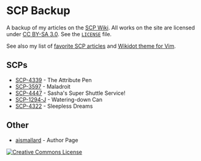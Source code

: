 # SCP Backup
A backup of my articles on the [SCP Wiki](http://www.scp-wiki.net). All works on the site are licensed under [CC BY-SA 3.0](https://creativecommons.org/licenses/by-sa/3.0/). See the [`LICENSE`](https://github.com/ammongit/scp/blob/master/LICENSE.md) file.

See also my list of [favorite SCP articles](https://ammonsmith.me/favorite-scp.html) and [Wikidot theme for Vim](https://github.com/ammongit/vim-wikidot).

## SCPs
* [SCP-4339](http://www.scp-wiki.net/scp-4339) - The Attribute Pen
* [SCP-3597](http://www.scp-wiki.net/scp-3597) - Maladroit
* [SCP-4447](http://www.scp-wiki.net/scp-4447) - Sasha's Super Shuttle Service!
* [SCP-1294-J](http://www.scp-wiki.net/scp-1294-J) - Watering-down Can
* [SCP-4322](http://www.scp-wiki.net/scp-4322) - Sleepless Dreams

## Other
* [aismallard](http://www.scp-wiki.net/aismallard) - Author Page

[![Creative Commons License](https://i.creativecommons.org/l/by-sa/3.0/88x31.png)](http://creativecommons.org/licenses/by-sa/3.0/)
